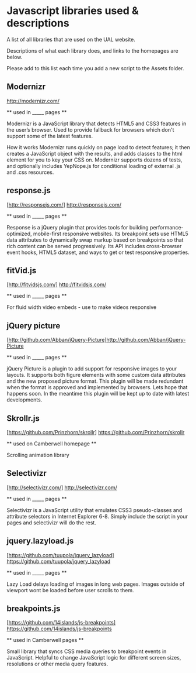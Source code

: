 # Javascript libraries used & descriptions 

A list of all libraries that are used on the UAL website.

Descriptions of what each library does, and links to the homepages are below.

Please add to this list each time you add a new script to the Assets folder.




## Modernizr

http://modernizr.com/

** used in _____ pages **

Modernizr is a JavaScript library that detects HTML5 and CSS3 features in the user’s browser. 
Used to provide fallback for browsers which don't support some of the latest features.

How it works
Modernizr runs quickly on page load to detect features; it then creates a JavaScript object with the results, and adds classes to the html element for you to key your CSS on. Modernizr supports dozens of tests, and optionally includes YepNope.js for conditional loading of external .js and .css resources.

## response.js

[http://responsejs.com/] http://responsejs.com/

** used in _____ pages **

Response is a jQuery plugin that provides tools for building performance-optimized, mobile-first responsive websites. Its breakpoint sets use HTML5 data attributes to dynamically swap markup based on breakpoints so that rich content can be served progressively. Its API includes cross-browser event hooks, HTML5 dataset, and ways to get or test responsive properties.

## fitVid.js

[http://fitvidsjs.com/] http://fitvidsjs.com/

** used in _____ pages **

For fluid width video embeds - use to make videos responsive


## jQuery picture

[http://github.com/Abban/jQuery-Picture]http://github.com/Abban/jQuery-Picture

** used in _____ pages **

jQuery Picture is a plugin to add support for responsive images to your layouts.
It supports both figure elements with some custom data attributes and the new proposed picture format. 
This plugin will be made redundant when the format is approved and implemented by browsers. 
Lets hope that happens soon. In the meantime this plugin will be kept up to date with latest developments.

## Skrollr.js

[https://github.com/Prinzhorn/skrollr] https://github.com/Prinzhorn/skrollr

** used on Camberwell homepage **

Scrolling animation library 


## Selectivizr

[http://selectivizr.com/] http://selectivizr.com/

** used in _____ pages **

Selectivizr is a JavaScript utility that emulates CSS3 pseudo-classes and attribute selectors in Internet Explorer 6-8. Simply include the script in your pages and selectivizr will do the rest.


## jquery.lazyload.js

[https://github.com/tuupola/jquery_lazyload] https://github.com/tuupola/jquery_lazyload

** used in _____ pages **

Lazy Load delays loading of images in long web pages. Images outside of viewport wont be loaded before user scrolls to them.

## breakpoints.js

[https://github.com/14islands/js-breakpoints] https://github.com/14islands/js-breakpoints

** used in Camberwell pages **

Small library that syncs CSS media queries to breakpoint events in JavaScript. Helpful to change JavaScript logic for different screen sizes, resolutions or other media query features.






